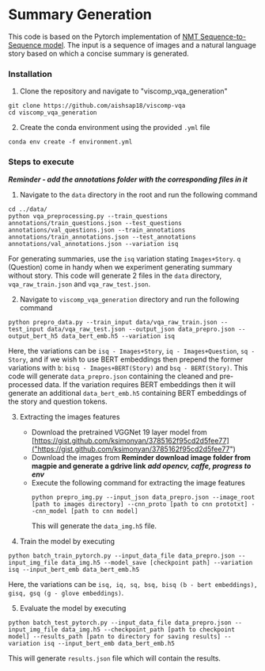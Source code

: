 
# Summary Generation

This code is based on the Pytorch implementation of [NMT Sequence-to-Sequence model](https://github.com/tensorflow/nmt). The input is a sequence of images and a natural language story based on which a concise summary is generated. 

### Installation 

1. Clone the repository and navigate to "viscomp_vqa_generation"
```
git clone https://github.com/aishsap18/viscomp-vqa
cd viscomp_vqa_generation
```

2. Create the conda environment using the provided `.yml` file
```
conda env create -f environment.yml
```


### Steps to execute

***Reminder - add the annotations folder with the corresponding files in it***
1. Navigate to the `data` directory in the root and run the following command
```
cd ../data/
python vqa_preprocessing.py --train_questions annotations/train_questions.json --test_questions annotations/val_questions.json --train_annotations annotations/train_annotations.json --test_annotations annotations/val_annotations.json --variation isq
```
For generating summaries, use the `isq` variation stating `Images+Story`. `q` (Question) come in handy when we experiment generating summary without story. 
This code will generate 2 files in the `data` directory, `vqa_raw_train.json` and `vqa_raw_test.json`.

2. Navigate to `viscomp_vqa_generation` directory and run the following command
```
python prepro_data.py --train_input data/vqa_raw_train.json --test_input data/vqa_raw_test.json --output_json data_prepro.json --output_bert_h5 data_bert_emb.h5 --variation isq
```
Here, the variations can be `isq - Images+Story`, `iq - Images+Question`, `sq - Story`, and if we wish to use BERT embeddings then prepend the former variations with `b`: `bisq - Images+BERT(Story)` and `bsq - BERT(Story)`. 
This code will generate `data_prepro.json` containing the cleaned and pre-processed data. If the variation requires BERT embeddings then it will generate an additional `data_bert_emb.h5` containing BERT embeddings of the story and question tokens.  

3. Extracting the images features 
	- Download the pretrained VGGNet 19 layer model from [https://gist.github.com/ksimonyan/3785162f95cd2d5fee77]("https://gist.github.com/ksimonyan/3785162f95cd2d5fee77")
	- Download the images from ****Reminder download image folder from magpie and generate a gdrive link****
	***add opencv, caffe, progress to env***
	- Execute the following command for extracting the image features
		```
		python prepro_img.py --input_json data_prepro.json --image_root [path to images directory] --cnn_proto [path to cnn prototxt] --cnn_model [path to cnn model]
		```
		This will generate the `data_img.h5` file.

4. Train the model by executing 
```
python batch_train_pytorch.py --input_data_file data_prepro.json --input_img_file data_img.h5 --model_save [checkpoint path] --variation isq --input_bert_emb data_bert_emb.h5
```
Here, the variations can be `isq, iq, sq, bsq, bisq (b - bert embeddings), gisq, gsq (g - glove embeddings)`. 

5. Evaluate the model by executing 
```
python batch_test_pytorch.py --input_data_file data_prepro.json --input_img_file data_img.h5 --checkpoint_path [path to checkpoint model] --results_path [patn to directory for saving results] --variation isq --input_bert_emb data_bert_emb.h5
```
This will generate `results.json` file which will contain the results.
